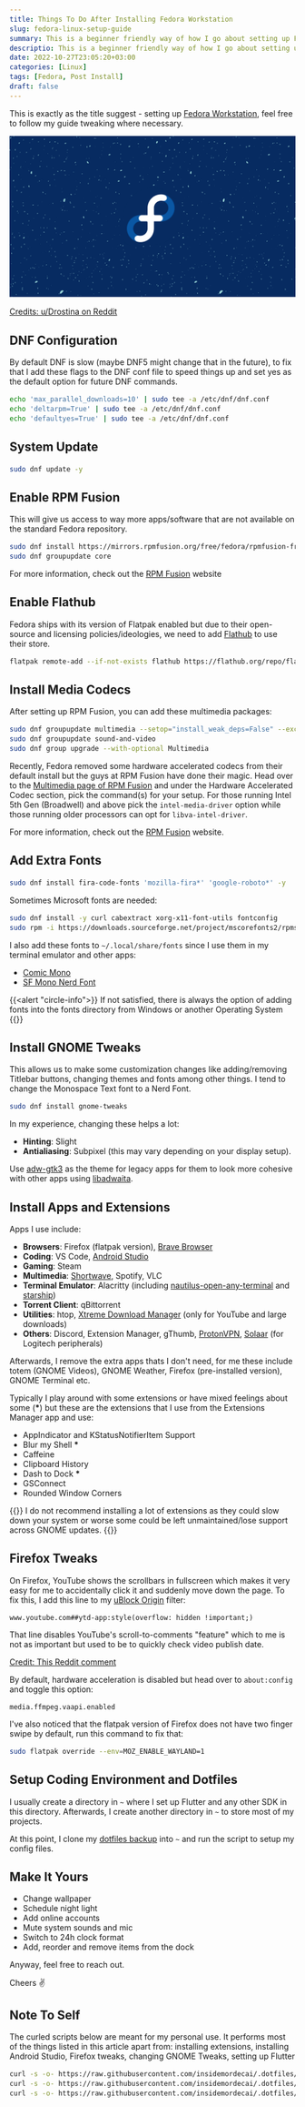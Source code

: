 ```yaml
---
title: Things To Do After Installing Fedora Workstation
slug: fedora-linux-setup-guide
summary: This is a beginner friendly way of how I go about setting up Fedora Linux and GNOME. 
descriptio: This is a beginner friendly way of how I go about setting up Fedora Linux and GNOME. 
date: 2022-10-27T23:05:20+03:00
categories: [Linux]
tags: [Fedora, Post Install]
draft: false
---
```


This is exactly as the title suggest - setting up [Fedora Workstation][fedora], feel free to follow my guide tweaking where necessary.

![Wallpaper with starry background and the Fedora Logo at the center](img/feature.png)
<figcaption>

[Credits: u/Drostina on Reddit][feature-source]
</figcaption>

## DNF Configuration

By default DNF is slow (maybe DNF5 might change that in the future), to fix that I add these flags to the DNF conf file to speed things up and set yes as the default option for future DNF commands.

```sh
echo 'max_parallel_downloads=10' | sudo tee -a /etc/dnf/dnf.conf
echo 'deltarpm=True' | sudo tee -a /etc/dnf/dnf.conf
echo 'defaultyes=True' | sudo tee -a /etc/dnf/dnf.conf
```

## System Update

```sh
sudo dnf update -y
```

## Enable RPM Fusion

This will give us access to way more apps/software that are not available on the standard Fedora repository.

```sh
sudo dnf install https://mirrors.rpmfusion.org/free/fedora/rpmfusion-free-release-$(rpm -E %fedora).noarch.rpm https://mirrors.rpmfusion.org/nonfree/fedora/rpmfusion-nonfree-release-$(rpm -E %fedora).noarch.rpm
sudo dnf groupupdate core
```

For more information, check out the [RPM Fusion][rpm-fusion] website

## Enable Flathub

Fedora ships with its version of Flatpak enabled but due to their open-source and licensing policies/ideologies, we need to add [Flathub][flathub] to use their store.

```sh
flatpak remote-add --if-not-exists flathub https://flathub.org/repo/flathub.flatpakrepo
```

## Install Media Codecs

After setting up RPM Fusion, you can add these multimedia packages:

```sh
sudo dnf groupupdate multimedia --setop="install_weak_deps=False" --exclude=PackageKit-gstreamer-plugin
sudo dnf groupupdate sound-and-video
sudo dnf group upgrade --with-optional Multimedia
```

Recently, Fedora removed some hardware accelerated codecs from their default install but the guys at RPM Fusion have done their magic. Head over to the [Multimedia page of RPM Fusion][rpm-fusion-mm] and under the Hardware Accelerated Codec section, pick the command(s) for your setup. For those running Intel 5th Gen (Broadwell) and above pick the `intel-media-driver` option while those running older processors can opt for `libva-intel-driver`. 

For more information, check out the [RPM Fusion][rpm-fusion] website.

## Add Extra Fonts

```sh
sudo dnf install fira-code-fonts 'mozilla-fira*' 'google-roboto*' -y
```

Sometimes Microsoft fonts are needed:

```sh
sudo dnf install -y curl cabextract xorg-x11-font-utils fontconfig
sudo rpm -i https://downloads.sourceforge.net/project/mscorefonts2/rpms/msttcore-fonts-installer-2.6-1.noarch.rpm
```

<!--
And finally adding, [an alternative to proprietary fonts:][fedora-better-fonts]

```sh
sudo dnf copr enable dawid/better_fonts -y
sudo dnf install fontconfig-font-replacements -y
```
-->

I also add these fonts to `~/.local/share/fonts` since I use them in my terminal emulator and other apps:

- [Comic Mono][comicmono]
- [SF Mono Nerd Font][sf-mono-nf]

{{<alert "circle-info">}}
If not satisfied, there is always the option of adding fonts into the fonts directory from Windows or another Operating System
{{</alert>}}

## Install GNOME Tweaks

This allows us to make some customization changes like adding/removing Titlebar buttons, changing themes and fonts among other things. I tend to change the Monospace Text font to a Nerd Font.

```sh
sudo dnf install gnome-tweaks
```

In my experience, changing these helps a lot:

- **Hinting**: Slight
- **Antialiasing**: Subpixel (this may vary depending on your display setup).

Use [adw-gtk3] as the theme for legacy apps for them to look more cohesive with other apps using [libadwaita][libadwaita].

## Install Apps and Extensions

Apps I use include:

- **Browsers**: Firefox (flatpak version), [Brave Browser][brave]
- **Coding**: VS Code, [Android Studio][android-studio]
- **Gaming**: Steam
- **Multimedia**: [Shortwave][shortwave], Spotify, VLC
- **Terminal Emulator**: Alacritty (including [nautilus-open-any-terminal] and [starship])
- **Torrent Client**: qBittorrent
- **Utilities**: htop, [Xtreme Download Manager][xdm] (only for YouTube and large downloads)
- **Others**: Discord, Extension Manager, gThumb, [ProtonVPN][protonvpn-fedora-download], [Solaar][solaar] (for Logitech peripherals)

Afterwards, I remove the extra apps thats I don't need, for me these include totem (GNOME Videos), GNOME Weather, Firefox (pre-installed version), GNOME Terminal etc.

Typically I play around with some extensions or have mixed feelings about some (**\***) but these are the extensions that I use from the Extensions Manager app and use:

- AppIndicator and KStatusNotifierItem Support
- Blur my Shell **\***
- Caffeine
- Clipboard History
- Dash to Dock **\***
- GSConnect
- Rounded Window Corners

{{<alert>}}
I do not recommend installing a lot of extensions as they could slow down your system or worse some could be left unmaintained/lose support across GNOME updates.
{{</alert>}}

## Firefox Tweaks

On Firefox, YouTube shows the scrollbars in fullscreen which makes it very easy for me to accidentally click it and suddenly move down the page. To fix this, I add this line to my [uBlock Origin][ublock-origin] filter:

```text
www.youtube.com##ytd-app:style(overflow: hidden !important;)
```

That line disables YouTube's scroll-to-comments "feature" which to me is not as important but used to be to quickly check video publish date.

[Credit: This Reddit comment][reddit-comment-firefox]

By default, hardware acceleration is disabled but head over to `about:config` and toggle this option:

```text
media.ffmpeg.vaapi.enabled
```

I've also noticed that the flatpak version of Firefox does not have two finger swipe by default, run this command to fix that:

```sh
sudo flatpak override --env=MOZ_ENABLE_WAYLAND=1
```

## Setup Coding Environment and Dotfiles

I usually create a directory in `~` where I set up Flutter and any other SDK in this directory. Afterwards, I create another directory in `~` to store most of my projects.

At this point, I clone my [dotfiles backup][.dotfiles] into `~` and run the script to setup my config files.

## Make It Yours

- Change wallpaper
- Schedule night light
- Add online accounts
- Mute system sounds and mic
- Switch to 24h clock format
- Add, reorder and remove items from the dock

Anyway, feel free to reach out.

Cheers ✌️


## Note To Self

The curled scripts below are meant for my personal use. It performs most of the things listed in this article apart from: installing extensions, installing Android Studio, Firefox tweaks, changing GNOME Tweaks, setting up Flutter
```sh
curl -s -o- https://raw.githubusercontent.com/insidemordecai/.dotfiles/main/quick-setup/fedora.sh | bash
curl -s -o- https://raw.githubusercontent.com/insidemordecai/.dotfiles/main/quick-setup/rpm-apps-install.sh | bash
curl -s -o- https://raw.githubusercontent.com/insidemordecai/.dotfiles/main/quick-setup/flatpaks-install.sh | bash
```

<!-- Links - place alphabetically -->

[adw-gtk3]: https://github.com/lassekongo83/adw-gtk3 "An unofficial GTK3 port of libadwaita."
[android-studio]: https://developer.android.com/studio "The official Integrated Development Environment (IDE) for Android app development."
[brave]: https://brave.com/ "Brave Browser - Browser Privately!"
[comicmono]: https://github.com/dtinth/comic-mono-font "A legible monospace font...  the very typeface you’ve been trained to recognize since childhood"
[.dotfiles]: https://github.com/insidemordecai/.dotfiles "My dotfiles backup repository on GitHub"
[feature-source]: https://www.reddit.com/r/Fedora/comments/yawrfu/5120_x_1440_oc_i_present_you_my_simple_fedora/ "r/Fedora post"
[fedora]: https://getfedora.org "Fedora - Welcome to Freedom."
[fedora-better-fonts]: https://github.com/silenc3r/fedora-better-fonts "Free substitutions for popular proprietary fonts from Microsoft and Apple operating systems"
[flathub]: https://flathub.org "An app store and build service for Linux"
[libadwaita]: https://gitlab.gnome.org/GNOME/libadwaita "Libadwaita on GNOME's GitLab - Building blocks for modern GNOME applications"
[nautilus-open-any-terminal]: https://github.com/Stunkymonkey/nautilus-open-any-terminal "Nautilus plugin to allow opening any terminal"
[protonvpn-fedora-download]: https://protonvpn.com/support/official-linux-vpn-fedora/ "ProtonVPN installation guide for Fedora"
[reddit-comment-firefox]: https://www.reddit.com/r/firefox/comments/lija24/comment/gph104v/?utm_source=share&utm_medium=web2x&context=3 "comment on r/Firefox"
[rpm-fusion]: https://rpmfusion.org/Configuration "RPM Fusion's Configuration Page"
[rpm-fusion-mm]: https://rpmfusion.org/Howto/Multimedia "RPM Fusion's Multimedia Page"
[sf-mono-nf]: https://github.com/epk/SF-Mono-Nerd-Font "Apple's SF Mono font patched with the Nerd Fonts patcher"
[shortwave]: https://flathub.org/apps/details/de.haeckerfelix.Shortwave "Shortwave is an internet radio player that provides access to a station database with over 25,000 stations."
[solaar]: https://pwr-solaar.github.io/Solaar/ "Linux Device Manager for Logitech Unifying Receivers and Devices."
[starship]: https://starship.rs/ "Command line prompt"
[ublock-origin]: https://ublockorigin.com/ "uBlock Origin - Free, open-source ad content blocker."
[xdm]: https://xtremedownloadmanager.com/ "Powerfull download accelerator and video downloader."

